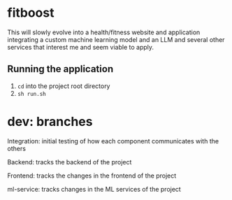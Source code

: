 # fitboost

This will slowly evolve into a health/fitness website and application integrating a custom machine learning model and an LLM and several other services that interest me and seem viable to apply.

## Running the application

1. `cd` into the project root directory
2. `sh run.sh`

# dev: branches

Integration: initial testing of how each component communicates with the others

Backend: tracks the backend of the project

Frontend: tracks the changes in the frontend of the project

ml-service: tracks changes in the ML services of the project
